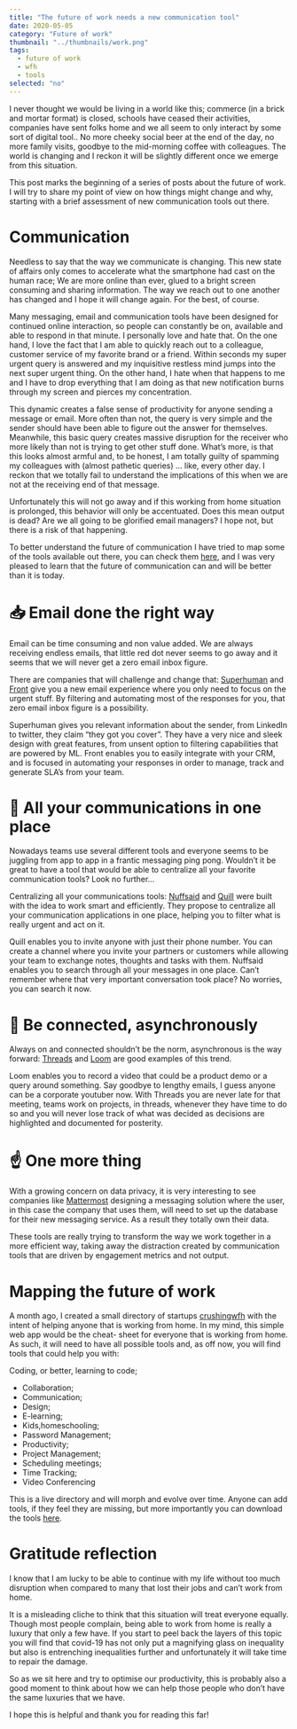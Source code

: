 ```yaml
---
title: "The future of work needs a new communication tool"
date: 2020-05-05
category: "Future of work"
thumbnail: "../thumbnails/work.png"
tags:
  - future of work
  - wfh
  - tools
selected: "no"
---
```


I never thought we would be living in a world like this; commerce (in a brick and mortar format) is closed, schools have ceased their activities, companies have sent folks home and we all seem to only interact by some sort of digital tool.. No more cheeky social beer at the end of the day, no more family visits, goodbye to the mid-morning coffee with colleagues. The world is changing and I reckon it will be slightly different once we emerge from this situation.  

This post marks the beginning of a series of posts about the future of work. I will try to share my point of view on how things might change and why, starting with a brief assessment of new communication tools out there.    

# Communication

Needless to say that the way we communicate is changing. This new state of affairs only comes to accelerate what the smartphone had cast on the human race;  We are more online than ever, glued to a bright screen consuming and sharing information. The way we reach out to one another has changed and I hope it will change again. For the best, of course. 

Many messaging, email and communication tools have been designed for continued online interaction, so people can constantly be on, available and able to respond in that minute. I personally love and hate that. On the one hand, I love the fact that I am able to quickly reach out to a colleague, customer service of my favorite brand or a friend. Within seconds my super urgent query is answered and my inquisitive restless mind jumps into the next super urgent thing. On the other hand, I hate when that happens to me and I have to drop everything that I am doing as that new notification burns through my screen and pierces my concentration.

This dynamic creates a false sense of productivity for anyone sending a message or email. More often than not, the query is very simple and the sender should have been able to figure out the answer for themselves. Meanwhile,  this basic query creates massive disruption for the receiver who more likely than not is trying to get other stuff done. What’s more, is that this looks almost armful and, to be honest, I am totally guilty of spamming my colleagues with (almost pathetic queries) … like, every other day. I reckon that we totally fail to understand the implications of this when we are not at the receiving end of that message. 

Unfortunately this will not go away and if this working from home situation is prolonged, this behavior will only be accentuated. Does this mean output is dead? Are we all going to be glorified email managers? I hope not, but there is a risk of that happening.

To better understand the future of communication I have tried to map some of the tools available out there, you can check them [here](https://crushingwfh.com/communication/), and I was very pleased to learn that the future of communication can and will be better than it is today. 

# 📥 Email done the right way

Email can be time consuming and non value added. We are always receiving endless emails, that little red dot never seems to go away and it seems that we will never get a zero email inbox figure. 

There are companies that will challenge and change that: [Superhuman](https://crushingwfh.com/communication/superhuman) and [Front](https://crushingwfh.com/communication/front) give you a new email experience where you only need to focus on the urgent stuff. By filtering and automating most of the responses for you, that zero email inbox figure is a possibility.

Superhuman gives you relevant information about the sender, from LinkedIn to twitter, they claim “they got you cover”. They have a very nice and sleek design with great features, from unsent option to filtering capabilities that are powered by ML. Front enables you to easily integrate with your CRM, and is focused in automating your responses in order to manage, track and generate SLA’s from your team. 

# 📌 All your communications in one place

Nowadays teams use several different tools and everyone seems to be juggling from app to app in a frantic messaging ping pong. Wouldn’t it be great to have a tool that would be able to centralize all your favorite communication tools? Look no further... 
 
Centralizing all your communications tools: [Nuffsaid](https://crushingwfh.com/communication/'nuffsaid) and [Quill](https://crushingwfh.com/communication/quill) were built with the idea to work smart and efficiently. They propose to centralize all your communication applications in one place, helping you to filter what is really urgent and act on it. 

Quill enables you to invite anyone with just their phone number. You can create a channel where you invite your partners or customers while allowing your team to exchange notes, thoughts and tasks with them. Nuffsaid enables you to search through all your messages in one place. Can’t remember where that very important conversation took place? No worries, you can search it now.


# 🔌  Be connected, asynchronously

Always on and connected shouldn’t be the norm, asynchronous is the way forward: [Threads](https://crushingwfh.com/communication/threads) and [Loom](https://crushingwfh.com/communication/loom) are good examples of this trend.

Loom enables you to record a video that could be a product demo or a query around something. Say goodbye to lengthy emails, I guess anyone can be a corporate youtuber now. With Threads you are never late for that meeting, teams work on projects, in threads, whenever they have time to do so and you will never lose track of what was decided as decisions are highlighted and documented for posterity.

# ☝️ One more thing 

With a growing concern on data privacy, it is very interesting to see companies like [Mattermost](https://crushingwfh.com/communication/mattermost) designing a messaging solution where the user, in this case the company that uses them, will need to set up the database for their new messaging service. As a result they totally own their data. 

These tools are really trying to transform the way we work together in a more efficient way, taking away the distraction created by communication tools that are driven by engagement metrics and not output.

# Mapping the future of work

A month ago, I created a small directory of startups [crushingwfh](https://crushingwfh.com/) with the intent of helping anyone that is working from home. In my mind, this simple web app would be the cheat- sheet for everyone that is working from home. As such, it will need to have all possible tools and, as off now, you will find tools that could help you with: 

Coding, or better, learning to code;
- Collaboration;
- Communication;
- Design; 
- E-learning; 
- Kids,homeschooling; 
- Password Management; 
- Productivity; 
- Project Management; 
- Scheduling meetings; 
- Time Tracking; 
- Video Conferencing 

This is a live directory and will morph and evolve over time. Anyone can add tools, if they feel they are missing, but more importantly you can download the tools [here](https://crushingwfh.com/downloadtools).

# Gratitude reflection

I know that I am lucky to be able to continue with my life without too much disruption when compared to many that lost their jobs and can’t work from home.

It is a misleading cliche to think that this situation will treat everyone equally.  Though most people complain, being able to work from home is really a luxury that only a few have. If you start to peel back the layers of this topic you will find that covid-19 has not only put a magnifying glass on inequality but also is entrenching inequalities further and unfortunately it will take time to repair the damage.

So as we sit here and try to optimise our productivity, this is probably also a good moment to think about how we can help those people who don’t have the same luxuries that we have.

I hope this is helpful and thank you for reading this far!





